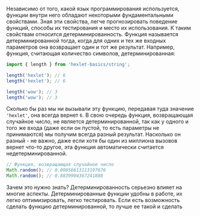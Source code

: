 
Независимо от того, какой язык программирования используется, функции внутри него обладают некоторыми фундаментальными свойствами. Зная эти свойства, легче прогнозировать поведение функций, способы их тестирования и место их использования. К таким свойствам относится детерминированность. Функция называется детерминированной тогда, когда для одних и тех же входных параметров она возвращает один и тот же результат. Например, функция, считающая количество символов, детерминированная:

```javascript
import { length } from 'hexlet-basics/string';

length('hexlet'); // 6
length('hexlet'); // 6

length('wow'); // 3
length('wow'); // 3
```

Сколько бы раз мы ни вызывали эту функцию, передавая туда значение `'hexlet'`, она всегда вернет `6`. В свою очередь функция, возвращающая случайное число, не является детерминированной, так как у одного и того же входа (даже если он пустой, то есть параметры не принимаются) мы получим всегда разный результат. Насколько он разный - не важно, даже если хотя бы один из миллиона вызовов вернет что-то другое, эта функция автоматически считается недетерминированной.

```javascript
// Функция, возвращающая случайное число
Math.random(); // 0.09856613113197676
Math.random(); // 0.8839904367241888
```

Зачем это нужно знать? Детерминированность серьезно влияет на многие аспекты. Детерминированные функции удобны в работе, их легко оптимизировать, легко тестировать. Если есть возможность сделать функцию детерминированной, то лучше ее такой и сделать
